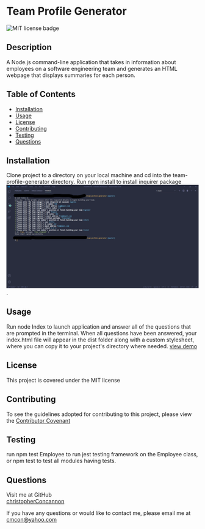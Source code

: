 # Team Profile Generator

![MIT license badge](https://img.shields.io/badge/license-MIT-green)



## Description

A Node.js command-line application that takes in information about employees on a software engineering team and generates an HTML webpage that displays summaries for each person.

## Table of Contents
  * [Installation](#installation)
  * [Usage](#usage)
  * [License](#license)
  * [Contributing](#contributing)
  * [Testing](#testing)
  * [Questions](#questions)
  
## Installation
Clone project to a directory on your local machine and cd into the team-profile-generator directory.  Run npm install to install inquirer package
![Team Profile Generator](./assets/images/screenshot.png). 


## Usage
Run node Index to launch application and answer all of the questions that are prompted in the terminal.  When all questions have been answered, your index.html file will appear in the dist folder along with a custom stylesheet, where you can copy it to your project's directory where needed.
[view demo](https://drive.google.com/file/d/1gP7gdvNM4APuryyKQuI8yzuVbN8tLwEs/view)

## License 
This project is covered under the MIT license 


## Contributing
To see the guidelines adopted for contributing to this project, please view the [Contributor Covenant](https://www.contributor-covenant.org/version/2/0/code_of_conduct/code_of_conduct.txt)

## Testing
run npm test Employee to run jest testing framework on the Employee class, or npm test to test all modules having tests.

## Questions
Visit me at GitHub  
[christopherConcannon](https://github.com/christopherConcannon)
  
If you have any questions or would like to contact me, please email me at  
[cmcon@yahoo.com](mailto:cmcon@yahoo.com)
